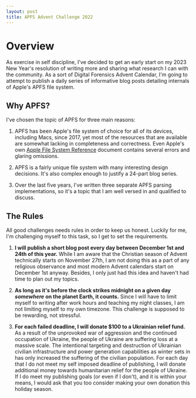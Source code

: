 ```yaml
---
layout: post
title: APFS Advent Challenge 2022
---
```


# Overview

As exercise in self discipline, I've decided to get an early start on my 2023 New Year's resolution of writing more and sharing what research I can with the community.  As a sort of Digital Forensics Advent Calendar, I'm going to attempt to publish a daily series of informative blog posts detailing internals of Apple's APFS file system.

## Why APFS?

I've chosen the topic of APFS for three main reasons:  

1)  APFS has been Apple's file system of choice for all of its devices, including Macs, since 2017, yet most of the resources that are available are somewhat lacking in completeness and correctness.  Even Apple's own [Apple File System Reference](https://developer.apple.com/support/downloads/Apple-File-System-Reference.pdf) document contains several errors and glaring omissions.

2) APFS is a fairly unique file system with many interesting design decisions.  It's also complex enough to justify a 24-part blog series.

3) Over the last five years, I've written three separate APFS parsing implementations, so it's a topic that I am well versed in and qualified to discuss.

## The Rules

All good challenges needs rules in order to keep us honest.  Luckily for me, I'm challenging myself to this task, so I get to set the requirements.

1) **I will publish a short blog post every day between December 1st and 24th of this year.**  While I am aware that the Christian season of Advent technically starts on November 27th, I am not doing this as a part of any religious observance and most modern Advent calendars start on December 1st anyway.  Besides, I only just had this idea and haven't had time to plan out my topics.

2) **As long as it's before the clock strikes midnight on a given day *somewhere* on the planet Earth, it counts.**  Since I will have to limit myself to writing after work hours and teaching my night classes, I am not limiting myself to my own timezone.  This challenge is supposed to be rewarding, not stressful.

3) **For each failed deadline, I will donate $100 to a Ukrainian relief fund.**  As a result of the unprovoked war of aggression and the continued occupation of Ukraine, the people of Ukraine are suffering loss at a massive scale. The intentional targeting and destruction of Ukrainian civilian infrastructure and power generation capabilities as winter sets in has only increased the suffering of the civilian population.  For each day that I do not meet my self imposed deadline of publishing, I will donate additional money towards humanitarian relief for the people of Ukraine.  If I do meet my publishing goals (or even if I don't), and it is within your means, I would ask that you too consider making your own donation this holiday season.  


